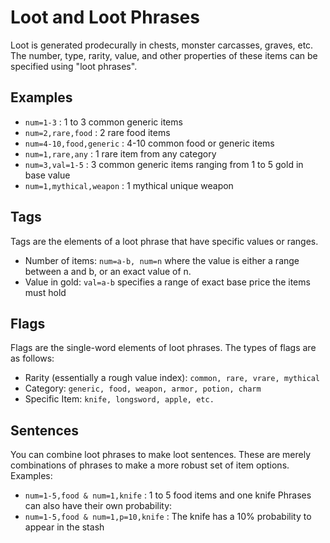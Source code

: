 # Loot and Loot Phrases
Loot is generated prodecurally in chests, monster carcasses, graves, etc. The number, type, rarity, value, and other properties of these items can be specified using "loot phrases".

## Examples
- `num=1-3` : 1 to 3 common generic items
- `num=2,rare,food` : 2 rare food items
- `num=4-10,food,generic` : 4-10 common food or generic items
- `num=1,rare,any` : 1 rare item from any category
- `num=3,val=1-5` : 3 common generic items ranging from 1 to 5 gold in base value
- `num=1,mythical,weapon` : 1 mythical unique weapon

## Tags
Tags are the elements of a loot phrase that have specific values or ranges.
- Number of items: `num=a-b, num=n` where the value is either a range between a and b, or an exact value of n.
- Value in gold: `val=a-b` specifies a range of exact base price the items must hold

## Flags
Flags are the single-word elements of loot phrases. The types of flags are as follows:
- Rarity (essentially a rough value index): `common, rare, vrare, mythical`
- Category: `generic, food, weapon, armor, potion, charm`
- Specific Item: `knife, longsword, apple, etc.`

## Sentences
You can combine loot phrases to make loot sentences. These are merely combinations of phrases to make a more robust set of item options. Examples:
- `num=1-5,food & num=1,knife` : 1 to 5 food items and one knife
Phrases can also have their own probability:
- `num=1-5,food & num=1,p=10,knife` : The knife has a 10% probability to appear in the stash
